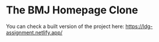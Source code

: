 # The BMJ Homepage Clone

You can check a built version of the project here: <https://ldg-assignment.netlify.app/>
